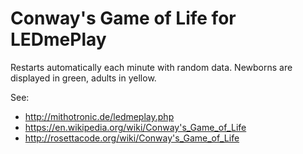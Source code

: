 # Conway's Game of Life for LEDmePlay

Restarts automatically each minute with random data. Newborns are displayed in green, adults in yellow.

See:
- http://mithotronic.de/ledmeplay.php
- https://en.wikipedia.org/wiki/Conway's_Game_of_Life
- http://rosettacode.org/wiki/Conway's_Game_of_Life
